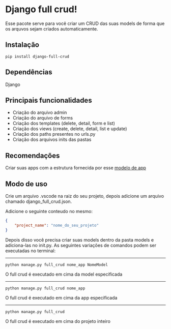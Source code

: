 # Django full crud!
Esse pacote serve para você criar um CRUD das suas models de forma que os arquvos sejam criados automaticamente.

## Instalação
```shell
pip install django-full-crud
```

## Dependências
Django

## Principais funcionalidades
- Criação do arquivo admin
- Criação do arquivo de forms
- Criação dos templates (delete, detail, form e list)
- Criação dos views (create, delete, detail, list e update)
- Criação dos paths presentes no urls.py
- Criação dos arquivos inits das pastas

## Recomendações
Criar suas apps com a estrutura fornecida por esse [modelo de app](https://github.com/TimeNovaData/django_app_modelo)


## Modo de uso
Crie um arquivo .vscode na raiz do seu projeto, depois adicione um arquivo chamado django_full_crud.json.

Adicione o seguinte conteudo no mesmo:
```json
{
    "project_name": "nome_do_seu_projeto"
}
```

Depois disso você precisa criar suas models dentro da pasta models e adiciona-las no init.py.
As seguintes variações de comandos podem ser executadas no terminal:

---
```shell
python manage.py full_crud nome_app NomeModel
```
O full crud é executado em cima da model especificada

---
```shell
python manage.py full_crud nome_app
```
O full crud é executado em cima da app especificada

---
```shell
python manage.py full_crud
```
O full crud é executado em cima do projeto inteiro
